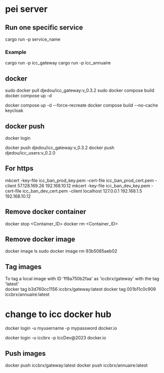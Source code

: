 # pei server

## Run one specific service  
cargo run -p service_name
### Example  
cargo run -p icc_gateway
cargo run -p icc_annuaire

## docker
sudo docker pull djedou/icc_gateway:v_0.3.2
sudo docker compose build
docker compose up -d

docker compose up -d --force-recreate
docker compose build --no-cache keycloak

## docker push
docker login

docker push djedou/icc_gateway:v_0.3.2
docker push djedou/icc_users:v_0.2.0

## For https
mkcert -key-file icc_ban_prod_key.pem -cert-file icc_ban_prod_cert.pem -client 57.128.169.26 192.168.10.12
mkcert -key-file icc_ban_dev_key.pem -cert-file icc_ban_dev_cert.pem -client localhost 127.0.0.1 192.168.1.5 192.168.10.12

## Remove docker container
docker stop <Container_ID>
docker rm <Container_ID>

## Remove docker image
docker image ls
sudo docker image rm 93b5085aeb02

## Tag images
To tag a local image with ID 'ff8a750b2faa' as 'iccbrx/gateway' with the tag 'latest'  
docker tag b3d760cc1156 iccbrx/gateway:latest
docker tag 001b11c0c909 iccbrx/annuaire:latest

# change to icc docker hub
docker login -u myusername -p mypassword docker.io  

docker login -u iccbrx -p IccDev@2023 docker.io 

## Push images
docker push iccbrx/gateway:latest
docker push iccbrx/annuaire:latest